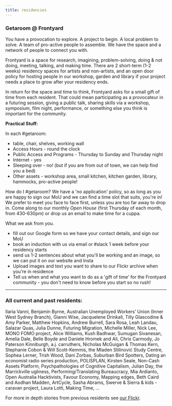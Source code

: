 ```yaml
---
title: residencies
---
```


### Getaroom @ Frontyard

You have a provocation to explore. A project to begin. A local problem to solve. A team of pro-active people to assemble. We have the space and a network of people to connect you with.

Frontyard is a space for research, imagining, problem-solving, doing & not doing, meeting, talking, and making time. There are 2 short-term (1-2 weeks) residency spaces for artists and non-artists, and an open door policy for hosting people in our workshop, garden and library if your project needs a place to grow after your residency ends.

In return for the space and time to think, Frontyard asks for a small gift of time from each resident. That could mean participating as a provocateur in a futuring session, giving a public talk, sharing skills via a workshop, symposium, film night, performance, or something else you think is important for the community.

**Practical Stuff:**

In each #getaroom:
- table, chair, shelves, working wall
- Access Hours - round the clock
- Public Access and Programs - Thursday to Sunday and Thursday night
- Internet - yes
- Sleeping over - no! (but if you are from out of town, we can help find you a bed)
- Other assets - workshop area, small kitchen, kitchen garden, library, hammocks, pro-active people!

How do I #getaroom?
We have a 'no application' policy, so as long as you are happy to sign our MoU and we can find a time slot that suits, you're in! We prefer to meet you face to face first, unless you are too far away to drop in. Come along to our monthly *Open House* (first Thursday of each month, from 430-630pm) or drop us an email to make time for a cuppa.

What we ask from you.
- fill out our Google form so we have your contact details, and sign our MoU
- book an induction with us via email or #slack 1 week before your residency starts
- send us 1-2 sentences about what you'll be working and an image, so we can put it on our website and Insta
- Upload images and text you want to share to our Flickr archive when you're in residence
- Tell us when and what you want to do as a 'gift of time' for the Frontyard community - you don't need to know before you start so no rush!

------

### All current and past residents:

Ilaria Vanni, Benjamin Byrne, Australian Unemployed Workers’ Union (Inner West Sydney Branch), Gianni Wise, Jacquelene Drinkall, Tilly Glascodine & Amy Parker, Matthew Hopkins, Andrew Burrell, Sara Rosa, Leah Landau, Salazar Quas, Julia Dunne, Futuring Migration, Michelle Miller, Nick Lee, MONO FOMO project, Alice Williams, Kush Badhwar, Sumugan Sivanesan, Amelia Dale, Belle Boyde and Daniele Hromek and Ali, Chris Carmody, Jo Paterson Kinniburgh, a.j. carruthers, Nicholas McGuigan & Thomas Kern, Stephanie Cobon & Will Scott-Kemmis, the Mlаden Stilinović Study Centre, Sophea Lerner, Trish Wood, Dani Zorbas, Suburban Bird Spotters, Dating an economist radio series production, POLISPLAN, Kirsten Seale, Non-Cash Assets Platform, Psychpathologies of Cognitive Capitalism, Julian Day, the Marrickville ugliness, Performing/Translating Bureaucracy, Mia Ardianto, Open Australia Hacktivists, Favour Economy, Mapping edges, Beth Caird and Aodhan Madden, ArtCycle, Sasha Abrams, Swerve & Sierra & kids - caravan project, Laura Lotti, Making Time, ...

For more in depth stories from previous residents see [our Flickr](https://www.flickr.com/photos/139358427@N03/albums).
